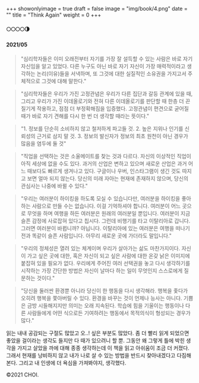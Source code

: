 +++
showonlyimage = true
draft = false
image = "img/book/4.png"
date = ""
title = "Think Again"
weight = 0
+++

#### 🌕🌕🌕🌕🌗

#### 2021/05

> "심리학자들은 이미 오래전부터 자기를 가장 잘 설득할 수 있는 사람은 바로 자기 자신임을 알고 있었다. 다른 누구도 아닌 바로 자기 자신이 가장 매력적이라고 생각하는 논리(이유)들을 서낵하며, 또 그것에 대한 실질적인 소유권을 가지고서 주체적으로 그것에 대해 말한다."

> "심리학자들은 우리가 가진 고정관념은 우리가 다른 집단과 갈등 관계에 있을 때, 그리고 우리가 가진 이데올로기와 전혀 다른 이데올로기를 판단할 때 한층 더 끈질기게 작용하고, 점점 더 부정확해짐을 입증했다. 고정관념이 편견으로 굳어질 때가 바로 자기 견해를 다시 한 번 더 생각할 때라는 뜻이다."

> "1. 정보를 단순히 소비하지 않고 철저하게 파고들 것. 2. 높은 지위나 인기를 신뢰성의 근거로 삼지 말 것. 3. 정보의 발신자가 정보의 최초 원천이 아닌 경우가 많음을 염두에 둘 것"

> "직업을 선택하는 것은 소울메이트를 찾는 것과 다르다. 자신의 이상적인 직업이 아직 세상에 없을 수도 있다. 과거의 산업은 변하고 있으며 새로운 산업은 과거 어느 때보다도 빠르게 생겨나고 있다. 구글이나 우버, 인스타그램이 생긴 것도 따지고 보면 얼마 되지 않는다. 당신의 미래 자아는 현재에 존재하지 않으며, 당신의 관심사는 나중에 바뀔 수 있다."

> "우리는 여러분이 하이킹을 하도록 모실 수 있습니다만, 여러분을 하이킹을 좋아하는 사람으로 만들 수는 없습니다. 이걸 기억하셔야 합니다. 여러분이 어느 곳으로 무엇을 하며 여행을 하든 여러분은 원래의 여러분일 뿐입니다. 여러분이 지금 슬픈 감정에 사로잡혀 있다고 칩시다. 그런데 비행기를 타고 이탈리아로 갑니다. 그러면 여러분이 바뀝니까? 아닙니다. 이탈리아에 있는 여러분은 여행을 떠나기 전과 똑같이 슬픈 사람입니다. 아무리 새로운 곳에 가더라도 말입니다."

> "우리의 정체성은 열려 있는 체계이며 우리가 살아가는 삶도 마찬가지이다. 자신이 가고 싶은 곳에 대한, 혹은 자신이 되고 싶은 사람에 대한 온갖 낡은 이미지에 붙잡혀 있을 필요가 없다. 우리에게 주어진 여러 선택권을 놓고 다시 생각하기를 시작하는 가장 간단한 방법은 자신이 날마다 하는 일이 무엇인지 스스로에게 질문하는 것이다."

> "당신을 둘러싼 환경뿐 아니라 당신이 한 행동을 다시 생각해라. 행복을 좇다가 오히려 행복을 쫓아버릴 수 있다. 환경을 바꾸는 것이 언제나 능사는 아니다. 기쁨은 금방 시들해지지만 의미는 오래 지속된다. 학습에 힘을 기울이는 행동이나 다른 사람들에게 어떤 식으로든 기여하려는 행동에서 목적의식이 형성되는 경우가 많다."

읽는 내내 공감되는 구절도 많았고 오..! 싶은 부분도 많았다.
좀 더 빨리 읽게 되었으면 좋았을 걸이라는 생각도 들지만 다 때가 있으려니 할 뿐.
그동안 왜 그렇게 틀에 박힌 생각을 가지고 살았을 까에 대해 종종 생각하는데 이 책을 읽고 아쉬움이 조금 더 커졌다. 그래서 현재를 낭비하지 않고 내가 나로 살 수 있는 방법을 반드시 찾아내겠다고 다짐해본다. 그리고 내 인생에 더 욕심을 가져봐야지, 생각했다.

©2021 CHOI.
